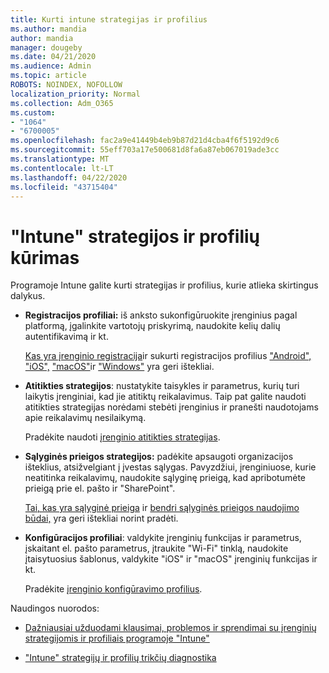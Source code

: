 ```yaml
---
title: Kurti intune strategijas ir profilius
ms.author: mandia
author: mandia
manager: dougeby
ms.date: 04/21/2020
ms.audience: Admin
ms.topic: article
ROBOTS: NOINDEX, NOFOLLOW
localization_priority: Normal
ms.collection: Adm_O365
ms.custom:
- "1064"
- "6700005"
ms.openlocfilehash: fac2a9e41449b4eb9b87d21d4cba4f6f5192d9c6
ms.sourcegitcommit: 55eff703a17e500681d8fa6a87eb067019ade3cc
ms.translationtype: MT
ms.contentlocale: lt-LT
ms.lasthandoff: 04/22/2020
ms.locfileid: "43715404"
---
```

# <a name="creating-intune-policy-and-profiles"></a>"Intune" strategijos ir profilių kūrimas

Programoje Intune galite kurti strategijas ir profilius, kurie atlieka skirtingus dalykus.

- **Registracijos profiliai:** iš anksto sukonfigūruokite įrenginius pagal platformą, įgalinkite vartotojų priskyrimą, naudokite kelių dalių autentifikavimą ir kt.

  [Kas yra įrenginio registracija](https://docs.microsoft.com/intune/device-enrollment)ir sukurti registracijos profilius ["Android",](https://docs.microsoft.com/intune/android-enroll) ["iOS",](https://docs.microsoft.com/intune/ios-enroll) ["macOS"](https://docs.microsoft.com/intune/macos-enroll)ir ["Windows"](https://docs.microsoft.com/intune/windows-enrollment-methods) yra geri ištekliai.

- **Atitikties strategijos**: nustatykite taisykles ir parametrus, kurių turi laikytis įrenginiai, kad jie atitiktų reikalavimus. Taip pat galite naudoti atitikties strategijas norėdami stebėti įrenginius ir pranešti naudotojams apie reikalavimų nesilaikymą.

  Pradėkite naudoti [įrenginio atitikties strategijas](https://docs.microsoft.com/intune/device-compliance-get-started).
- **Sąlyginės prieigos strategijos:** padėkite apsaugoti organizacijos išteklius, atsižvelgiant į įvestas sąlygas. Pavyzdžiui, įrenginiuose, kurie neatitinka reikalavimų, naudokite sąlyginę prieigą, kad apribotumėte prieigą prie el. pašto ir "SharePoint".

  [Tai, kas yra sąlyginė prieiga](https://docs.microsoft.com/intune/conditional-access) ir [bendri sąlyginės prieigos naudojimo būdai,](https://docs.microsoft.com/intune/conditional-access-intune-common-ways-use) yra geri ištekliai norint pradėti.

- **Konfigūracijos profiliai**: valdykite įrenginių funkcijas ir parametrus, įskaitant el. pašto parametrus, įtraukite "Wi-Fi" tinklą, naudokite įtaisytuosius šablonus, valdykite "iOS" ir "macOS" įrenginių funkcijas ir kt.

  Pradėkite [įrenginio konfigūravimo profilius](https://docs.microsoft.com/intune/device-profiles).

Naudingos nuorodos:

- [Dažniausiai užduodami klausimai, problemos ir sprendimai su įrenginių strategijomis ir profiliais programoje "Intune"](https://docs.microsoft.com/intune/device-profile-troubleshoot)

- ["Intune" strategijų ir profilių trikčių diagnostika](https://docs.microsoft.com/intune/troubleshoot-policies-in-microsoft-intune)

